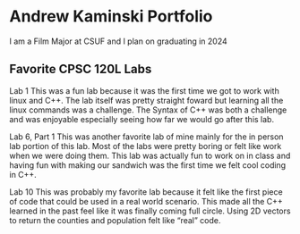 
# Andrew Kaminski Portfolio

I am a Film Major at CSUF and I plan on graduating in 2024

## Favorite CPSC 120L Labs 

Lab 1 
This was a fun lab because it was the first time we got to work with linux and C++. The lab itself was pretty straight foward but learning all the linux commands was a challenge. The Syntax of C++ was both a challenge and was enjoyable especially seeing how far we would go after this lab.

Lab 6, Part 1
This was another favorite lab of mine mainly for the in person lab portion of this lab. Most of the labs were pretty boring or felt like work when we were doing them. This lab was actually fun to work on in class and having fun with making our sandwich was the first time we felt cool coding in C++.

Lab 10
This was probably my favorite lab because it felt like the first piece of code that could be used in a real world scenario. This made all the C++ learned in the past feel like it was finally coming full circle. Using 2D vectors to return the counties and population felt like “real” code. 
